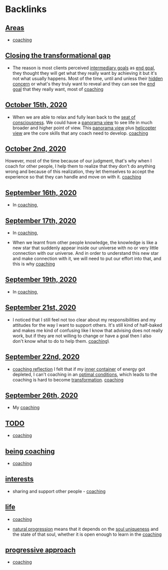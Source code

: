 
# Backlinks
## [Areas](<Areas.md>)
- [coaching](<coaching.md>)

## [Closing the transformational gap](<Closing the transformational gap.md>)
- The reason is most clients perceived [intermediary goals](<intermediary goals.md>) as [end goal](<end goal.md>), they thought they will get what they really want by achieving it but it's not what usually happens. Most of the time, until and unless their [hidden concern](<hidden concern.md>) or what's they truly want to reveal and they can see the [end goal](<end goal.md>) that they really want, most of [coaching](<coaching.md>)

## [October 15th, 2020](<October 15th, 2020.md>)
- When we are able to relax and fully lean back to the [seat of consciousness](<seat of consciousness.md>). We could have a [panorama view](<panorama view.md>) to see life in much broader and higher point of view. This [panorama view](<panorama view.md>) plus [helicopter view](<helicopter view.md>) are the core skills that any coach need to develop. [coaching](<coaching.md>)

## [October 2nd, 2020](<October 2nd, 2020.md>)
However, most of the time because of our judgment, that's why when I coach for other people, I help them to realize that they don't do anything wrong and because of this realization, they let themselves to accept the experience so that they can handle and move on with it. [coaching](<coaching.md>)

## [September 16th, 2020](<September 16th, 2020.md>)
- In [coaching](<coaching.md>),

## [September 17th, 2020](<September 17th, 2020.md>)
- In [coaching](<coaching.md>),

- When we learnt from other people knowledge, the knowledge is like a new star that suddenly appear inside our universe with no or very little connection with our universe. And in order to understand this new star and make connection with it, we will need to put our effort into that, and this is why [coaching](<coaching.md>)

## [September 19th, 2020](<September 19th, 2020.md>)
- In [coaching](<coaching.md>),

## [September 21st, 2020](<September 21st, 2020.md>)
- I noticed that I still feel not too clear about my responsibilities and my attitudes for the way I want to support others. It's still kind of half-baked and makes me kind of confusing like I know that advising does not really work, but if they are not willing to change or have a goal then I also don't know what to do to help them. [coaching](<coaching.md>)\

## [September 22nd, 2020](<September 22nd, 2020.md>)
- [coaching reflection](<coaching reflection.md>) I felt that if my [inner container](<inner container.md>) of energy got depleted, I can't coaching in an [optimal conditions](<optimal conditions.md>), which leads to the coaching is hard to become [transformation](<transformation.md>).  [coaching](<coaching.md>)

## [September 26th, 2020](<September 26th, 2020.md>)
- My [coaching](<coaching.md>)

## [TODO](<TODO.md>)
- [coaching](<coaching.md>)

## [being coaching](<being coaching.md>)
- [coaching](<coaching.md>)

## [interests](<interests.md>)
- sharing and support other people - [coaching](<coaching.md>)

## [life](<life.md>)
- [coaching](<coaching.md>)

- [natural progression](<natural progression.md>) means that it depends on the [soul uniqueness](<soul uniqueness.md>) and the state of that soul, whether it is open enough to learn in the [coaching](<coaching.md>)

## [progressive approach](<progressive approach.md>)
- [coaching](<coaching.md>)

